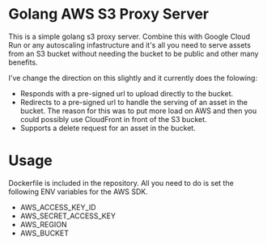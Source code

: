# Golang AWS S3 Proxy Server

This is a simple golang s3 proxy server. Combine this with Google Cloud Run or any autoscaling infastructure and it's all you need to serve assets from an S3 bucket without needing the bucket to be public and other many benefits.

I've change the direction on this slightly and it currently does the folowing:

- Responds with a pre-signed url to upload directly to the bucket.
- Redirects to a pre-signed url to handle the serving of an asset in the bucket. The reason for this was to put more load on AWS and then you could possibly use CloudFront in front of the S3 bucket.
- Supports a delete request for an asset in the bucket.

# Usage

Dockerfile is included in the repository. All you need to do is set the following ENV variables for the AWS SDK.

- AWS_ACCESS_KEY_ID
- AWS_SECRET_ACCESS_KEY
- AWS_REGION
- AWS_BUCKET
